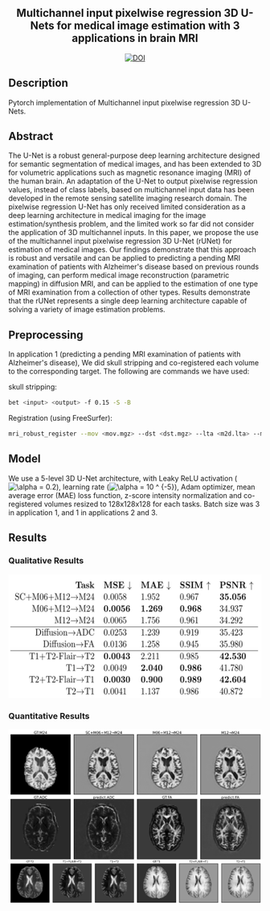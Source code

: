 <div align="center">  

## Multichannel input pixelwise regression 3D U-Nets for medical image estimation with 3 applications in brain MRI

[![DOI](https://zenodo.org/badge/DOI/10.5281/zenodo.4679670.svg)](https://doi.org/10.5281/zenodo.4679670)

</div>

## Description
Pytorch implementation of Multichannel input pixelwise regression 3D U-Nets.

## Abstract
The U-Net is a robust general-purpose deep learning architecture
  designed for semantic segmentation of medical images, and has
  been extended to 3D for volumetric applications such as
  magnetic resonance imaging (MRI) of the human brain. An
  adaptation of the U-Net to output pixelwise regression
  values, instead of class labels, based on multichannel input data
  has been developed in the remote sensing satellite imaging
  research domain. The pixelwise regression U-Net has only received
  limited consideration as a deep learning architecture in medical
  imaging for the image estimation/synthesis problem, and the
  limited work so far did not consider the application of 3D
  multichannel inputs. In this paper, we propose the use of the
  multichannel input pixelwise regression 3D U-Net (rUNet) for
  estimation of medical images. Our findings demonstrate that this
  approach is robust and versatile and can be applied to predicting
  a pending MRI examination of patients with Alzheimer's disease
  based on previous rounds of imaging, can perform medical image
  reconstruction (parametric mapping) in diffusion MRI, and can be
  applied to the estimation of one type of MRI examination from a
  collection of other types. Results demonstrate that the rUNet
  represents a single deep learning architecture capable of solving
  a variety of image estimation problems.

## Preprocessing
In application 1 (predicting a pending MRI examination of patients with Alzheimer's disease), We did skull stripping and co-registered each volume to the corresponding target. The following are commands we have used:

skull stripping:
```bash
bet <input> <output> -f 0.15 -S -B
```

Registration (using FreeSurfer):
```bash
mri_robust_register --mov <mov.mgz> --dst <dst.mgz> --lta <m2d.lta> --mapmov <aligned.mgz> --iscale --satit --affine 
```

## Model
We use a 5-level 3D U-Net architecture, with Leaky ReLU activation 
(<img src="https://latex.codecogs.com/svg.image?\alpha&space;=&space;0.2" 
title="\alpha = 0.2" />), learning rate (<img src="https://latex.codecogs.com/svg.image?\alpha&space;=&space;10&space;^&space;{-5}" 
title="\alpha = 10 ^ {-5}" />), Adam optimizer, mean average error 
(MAE) loss function, z-score intensity normalization and 
co-registered volumes resized to 128x128x128 for each tasks. 
Batch size was 3 in application 1, and 1 in applications 2 and 3.

## Results
### Qualitative Results
![](figures/qualitative_results.png)
### Quantitative Results
![](figures/quantitative_results.png)